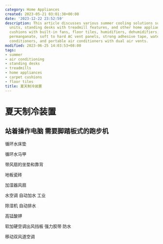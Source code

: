 ```yaml
---
category: Home Appliances
created: 2023-05-21 03:01:38+00:00
date: '2023-12-22 23:52:59'
description: This article discusses various summer cooling solutions such as air conditioning
  units, standing desks with treadmill features, and other home appliances like carpet
  cushions with built-in fans, floor tiles, humidifiers, dehumidifiers, potassium
  permanganate, soft to hard AC vent panels, strong adhesive tape, water-cooled air
  conditioners, and portable air conditioners with dual air vents.
modified: 2023-06-25 14:03:53+08:00
tags:
- summer
- air conditioning
- standing desks
- treadmills
- home appliances
- carpet cushions
- floor tiles
title: 夏天制冷装置
---
```


# 夏天制冷装置

站着操作电脑 需要脚踏板式的跑步机
----

循环水床垫

循环水马甲

带风扇的坐垫和靠背

地板瓷砖

加湿器风扇

水空调 自动加水 工业

除湿机 自动排水

高锰酸钾

软加硬空调出风挡板 强力胶带 防水

移动双风道空调
